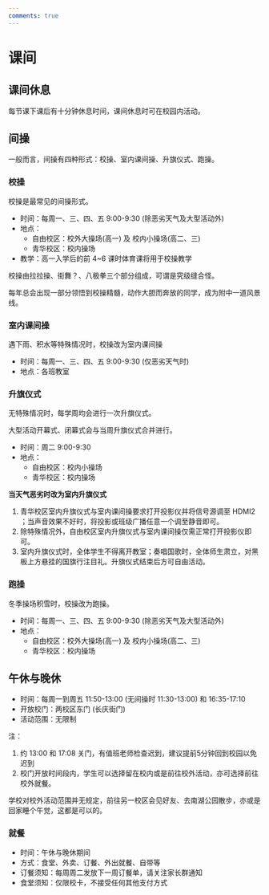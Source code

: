 ```yaml
---
comments: true
---
```


# 课间

## 课间休息

每节课下课后有十分钟休息时间，课间休息时可在校园内活动。

## 间操

一般而言，间操有四种形式：校操、室内课间操、升旗仪式、跑操。

### 校操

校操是最常见的间操形式。

- 时间：每周一、三、四、五 9:00-9:30 (除恶劣天气及大型活动外)
- 地点：
  - 自由校区：校外大操场(高一) 及 校内小操场(高二、三)
  - 青华校区：校内操场
- 教学：高一入学后的前 4~6 课时体育课将用于校操教学

校操由拉拉操、街舞？、八极拳三个部分组成，可谓是究级缝合怪。

<span class="heimu" title="《霍元甲》好听喵">
每年总会出现一部分领悟到校操精髓，动作大胆而奔放的同学，成为附中一道风景线。
</span>

### 室内课间操

遇下雨、积水等特殊情况时，校操改为室内课间操

- 时间：每周一、三、四、五 9:00-9:30 (仅恶劣天气时)
- 地点：各班教室

### 升旗仪式

无特殊情况时，每学周均会进行一次升旗仪式。

大型活动开幕式、闭幕式会与当周升旗仪式合并进行。

- 时间：周二 9:00-9:30
- 地点：
  - 自由校区：校内小操场
  - 青华校区：校内操场

__当天气恶劣时改为室内升旗仪式__

1. 青华校区室内升旗仪式与室内课间操要求打开投影仪并将信号源调至 HDMI2 ；当声音效果不好时，将投影或班级广播任意一个调至静音即可。
2. 除特殊情况外，自由校区室内升旗仪式与室内课间操仅需正常打开投影仪即可。
3. 室内升旗仪式时，全体学生不得离开教室；奏唱国歌时，全体师生肃立，对黑板上方悬挂的国旗行注目礼。升旗仪式结束后方可自由活动。

### 跑操

冬季操场积雪时，校操改为跑操。

- 时间：每周一、三、四、五 9:00-9:30 (除恶劣天气及大型活动外)
- 地点：
  - 自由校区：校外大操场(高一) 及 校内小操场(高二、三)
  - 青华校区：校内操场

## 午休与晚休

- 时间：每周一到周五 11:50-13:00 (无间操时 11:30-13:00) 和 16:35-17:10
- 开放校门：两校区东门 (长庆街门)
- 活动范围：无限制

注：

1. 约 13:00 和 17:08 关门，有值班老师检查迟到，建议提前5分钟回到校园以免迟到
2. 校门开放时间段内，学生可以选择留在校内或是前往校外活动，亦可选择前往校外就餐。

学校对校外活动范围并无规定，前往另一校区会见好友、去南湖公园散步，亦或是回家睡个午觉，这都是可以的。

### 就餐

- 时间：午休与晚休期间
- 方式：食堂、外卖、订餐、外出就餐、自带等
- 订餐须知：每周周二发放下一周订餐单，请关注家长群通知
- 食堂须知：仅限校卡，不接受任何其他支付方式
